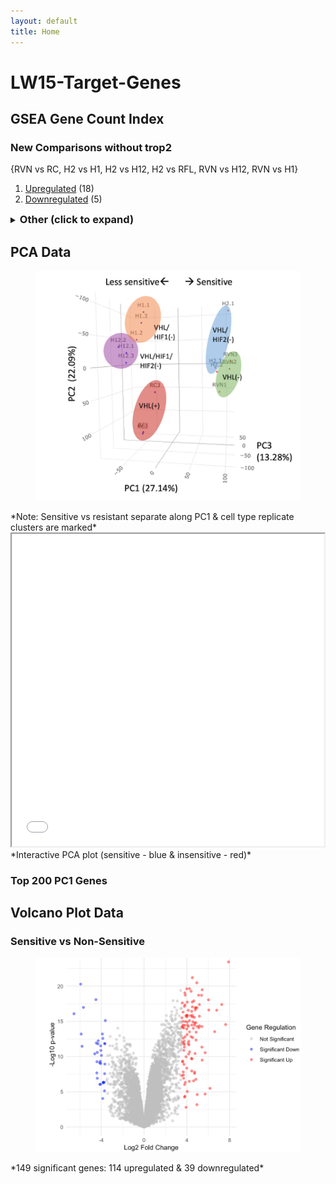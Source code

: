 ```yaml
---
layout: default
title: Home
---
```



# LW15-Target-Genes
## GSEA Gene Count Index

### New Comparisons without trop2
{RVN vs RC, H2 vs H1, H2 vs H12, H2 vs RFL, RVN vs H12, RVN vs H1}
1. [Upregulated](/LW15-Target-Genes/Common%20Genes/New%20Comparisons/Without%20trop2/Up_GeneTable_interactive.html) (18)
2. [Downregulated](/LW15-Target-Genes/Common%20Genes/New%20Comparisons/Without%20trop2/Down_GeneTable_interactive.html) (5)

<details>
<summary><span style="font-weight: bold; font-size: 1.17em;">Other (click to expand)</span></summary>

  **Original Comparisons**
  {RVN vs RC, H2 vs H1, H2 vs H12 , trop2 vs non}
  1. [Upregulated](/LW15-Target-Genes/Common%20Genes/Original%20Comparisons/OriginalComparisons_Up_GeneTable_interactive.html) (28)
  2. [Downregulated](/LW15-Target-Genes/Common%20Genes/Original%20Comparisons/OriginalComparisons_Down_GeneTable_interactive.html) (16)
  
  **New Comparisons**
  {RVN vs RC, H2 vs H1, H2 vs H12, H2 vs RFL, RVN vs H12, RVN vs H1, trop2 vs non}
  1. [Upregulated](/LW15-Target-Genes/Common%20Genes/New%20Comparisons/NewComparisons_Up_GeneTable_interactive.html) (12)
  2. [Downregulated](/LW15-Target-Genes/Common%20Genes/New%20Comparisons/NewComparisons_Down_GeneTable_interactive.html) (4)

</details>



## PCA Data
<figure>
  <img src="images/PCA Screenshot.png" alt="Sensitive vs resistant separated along PC1" width="500"/>
</figure>
*Note: Sensitive vs resistant separate along PC1 & cell type replicate clusters are marked*

<iframe src="images/3D_PCA_Plot.html" width="500" height="500"></iframe>
*Interactive PCA plot (sensitive - blue & insensitive - red)*

### Top 200 PC1 Genes

## Volcano Plot Data
### Sensitive vs Non-Sensitive
<figure>
  <img src="images/Volc plot screenshot.png" alt="149 significant genes: 114 upregulated & 39 downregulated" width="500"/>
</figure>
*149 significant genes: 114 upregulated & 39 downregulated*

